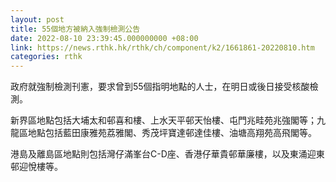 ```yaml
---
layout: post
title: 55個地方被納入強制檢測公告
date: 2022-08-10 23:39:45.000000000 +08:00
link: https://news.rthk.hk/rthk/ch/component/k2/1661861-20220810.htm
categories: rthk
---
```


政府就強制檢測刊憲，要求曾到55個指明地點的人士，在明日或後日接受核酸檢測。

新界區地點包括大埔太和邨喜和樓、上水天平邨天怡樓、屯門兆畦苑兆強閣等；九龍區地點包括藍田康雅苑荔雅閣、秀茂坪寶達邨達佳樓、油塘高翔苑高飛閣等。

港島及離島區地點則包括灣仔滿峯台C-D座、香港仔華貴邨華廉樓，以及東涌迎東邨迎悅樓等。

